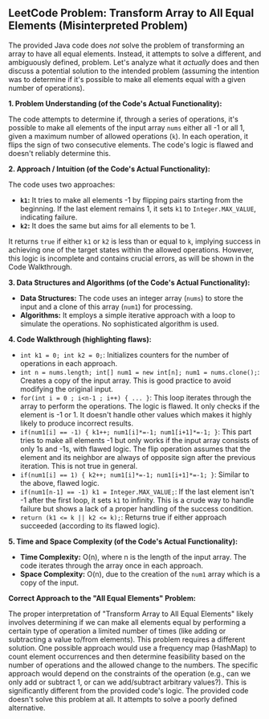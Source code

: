 ## LeetCode Problem: Transform Array to All Equal Elements (Misinterpreted Problem)

The provided Java code does *not* solve the problem of transforming an array to have all equal elements. Instead, it attempts to solve a different, and ambiguously defined, problem.  Let's analyze what it *actually* does and then discuss a potential solution to the intended problem (assuming the intention was to determine if it's possible to make all elements equal with a given number of operations).


**1. Problem Understanding (of the Code's Actual Functionality):**

The code attempts to determine if, through a series of operations, it's possible to make all elements of the input array `nums` either all -1 or all 1, given a maximum number of allowed operations (`k`). In each operation, it flips the sign of two consecutive elements.  The code's logic is flawed and doesn't reliably determine this.

**2. Approach / Intuition (of the Code's Actual Functionality):**

The code uses two approaches:

* **`k1`:** It tries to make all elements -1 by flipping pairs starting from the beginning. If the last element remains 1, it sets `k1` to `Integer.MAX_VALUE`, indicating failure.
* **`k2`:** It does the same but aims for all elements to be 1.

It returns `true` if either `k1` or `k2` is less than or equal to `k`, implying success in achieving one of the target states within the allowed operations. However, this logic is incomplete and contains crucial errors, as will be shown in the Code Walkthrough.


**3. Data Structures and Algorithms (of the Code's Actual Functionality):**

* **Data Structures:**  The code uses an integer array (`nums`) to store the input and a clone of this array (`num1`) for processing.
* **Algorithms:**  It employs a simple iterative approach with a loop to simulate the operations. No sophisticated algorithm is used.


**4. Code Walkthrough (highlighting flaws):**

* `int k1 = 0; int k2 = 0;`: Initializes counters for the number of operations in each approach.
* `int n = nums.length; int[] num1 = new int[n]; num1 = nums.clone();`:  Creates a copy of the input array. This is good practice to avoid modifying the original input.
* `for(int i = 0 ; i<n-1 ; i++) { ... }`: This loop iterates through the array to perform the operations. The logic is flawed. It only checks if the element is -1 or 1. It doesn't handle other values which makes it highly likely to produce incorrect results.
* `if(num1[i] == -1) { k1++; num1[i]*=-1; num1[i+1]*=-1; }`: This part tries to make all elements -1 but only works if the input array consists of only 1s and -1s, with flawed logic.  The flip operation assumes that the element and its neighbor are always of opposite sign after the previous iteration. This is not true in general.
* `if(num1[i] == 1) { k2++; num1[i]*=-1; num1[i+1]*=-1; }`: Similar to the above, flawed logic.
* `if(num1[n-1] == -1) k1 = Integer.MAX_VALUE;`: If the last element isn't -1 after the first loop, it sets `k1` to infinity. This is a crude way to handle failure but shows a lack of a proper handling of the success condition.
* `return (k1 <= k || k2 <= k);`: Returns true if either approach succeeded (according to its flawed logic).

**5. Time and Space Complexity (of the Code's Actual Functionality):**

* **Time Complexity:** O(n), where n is the length of the input array. The code iterates through the array once in each approach.
* **Space Complexity:** O(n), due to the creation of the `num1` array which is a copy of the input.


**Correct Approach to the "All Equal Elements" Problem:**

The proper interpretation of "Transform Array to All Equal Elements" likely involves determining if we can make all elements equal by performing a certain type of operation a limited number of times (like adding or subtracting a value to/from elements).  This problem requires a different solution.  One possible approach would use a frequency map (HashMap) to count element occurrences and then determine feasibility based on the number of operations and the allowed change to the numbers. The specific approach would depend on the constraints of the operation (e.g., can we only add or subtract 1, or can we add/subtract arbitrary values?).  This is significantly different from the provided code's logic.  The provided code doesn't solve this problem at all.  It attempts to solve a poorly defined alternative.
